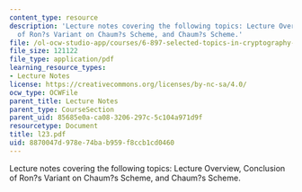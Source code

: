 ```yaml
---
content_type: resource
description: 'Lecture notes covering the following topics: Lecture Overview, Conclusion
  of Ron?s Variant on Chaum?s Scheme, and Chaum?s Scheme.'
file: /ol-ocw-studio-app/courses/6-897-selected-topics-in-cryptography-spring-2004/8870047d978e74bab959f8ccb1cd0460_l23.pdf
file_size: 121122
file_type: application/pdf
learning_resource_types:
- Lecture Notes
license: https://creativecommons.org/licenses/by-nc-sa/4.0/
ocw_type: OCWFile
parent_title: Lecture Notes
parent_type: CourseSection
parent_uid: 85685e0a-ca08-3206-297c-5c104a971d9f
resourcetype: Document
title: l23.pdf
uid: 8870047d-978e-74ba-b959-f8ccb1cd0460
---
```

Lecture notes covering the following topics: Lecture Overview, Conclusion of Ron?s Variant on Chaum?s Scheme, and Chaum?s Scheme.